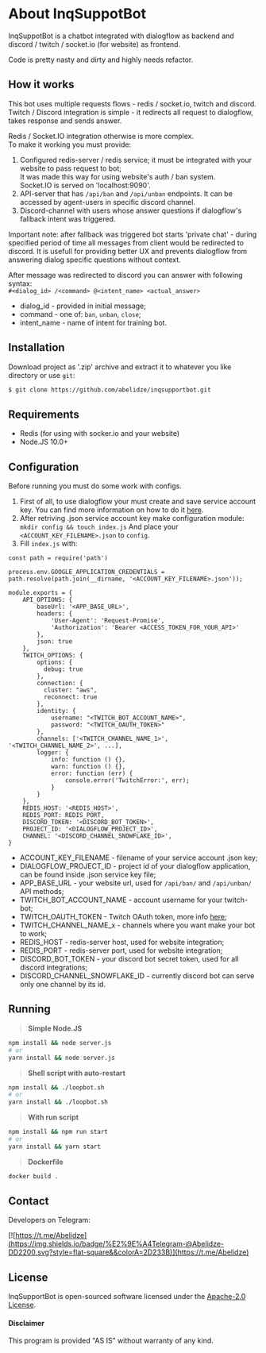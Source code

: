 About InqSuppotBot
==================

InqSuppotBot is a chatbot integrated with dialogflow as backend and discord / twitch / socket.io (for website) as frontend.

Code is pretty nasty and dirty and highly needs refactor.


How it works
------------

This bot uses multiple requests flows - redis / socket.io, twitch and discord.<br />
Twitch / Discord integration is simple - it redirects all request to dialogflow, takes response and sends answer.

Redis / Socket.IO integration otherwise is more complex.<br />
To make it working you must provide:
1. Configured redis-server / redis service; it must be integrated with your website to pass request to bot;<br />
It was made this way for using website's auth / ban system.<br />
Socket.IO is served on 'localhost:9090'.
2. API-server that has `/api/ban` and `/api/unban` endpoints.
It can be accessed by agent-users in specific discord channel.
3. Discord-channel with users whose answer questions if dialogflow's fallback intent was triggered.

Important note: after fallback was triggered bot starts 'private chat' - during specified period of time all
messages from client would be redirected to discord. It is usefull for providing better UX and prevents
dialogflow from answering dialog specific questions without context.

After message was redirected to discord you can answer with following syntax:<br/>
`#<dialog_id> /<command> @<intent_name> <actual_answer>`

* dialog_id - provided in initial message;
* command - one of: `ban`, `unban`, `close`;
* intent_name - name of intent for training bot.


Installation
------------

Download project as '.zip' archive and extract it to whatever you like directory or use `git`:
```sh
$ git clone https://github.com/abelidze/inqsupportbot.git
```


Requirements
------------

* Redis (for using with socker.io and your website)
* Node.JS 10.0+


Configuration
-------------

Before running you must do some work with configs.

1. First of all, to use dialogflow your must create and save service account key.
You can find more information on how to do it [here](https://cloud.google.com/iam/docs/creating-managing-service-account-keys).
2. After retriving .json service account key make configuration module: `mkdir config && touch index.js`
And place your `<ACCOUNT_KEY_FILENAME>.json` to `config`.
3. Fill `index.js` with:
```
const path = require('path')

process.env.GOOGLE_APPLICATION_CREDENTIALS = path.resolve(path.join(__dirname, '<ACCOUNT_KEY_FILENAME>.json'));

module.exports = {
    API_OPTIONS: {
        baseUrl: '<APP_BASE_URL>',
        headers: {
            'User-Agent': 'Request-Promise',
            'Authorization': 'Bearer <ACCESS_TOKEN_FOR_YOUR_API>'
        },
        json: true
    },
    TWITCH_OPTIONS: {
        options: {
          debug: true
        },
        connection: {
          cluster: "aws",
          reconnect: true
        },
        identity: {
            username: "<TWITCH_BOT_ACCOUNT_NAME>",
            password: "<TWITCH_OAUTH_TOKEN>"
        },
        channels: ['<TWITCH_CHANNEL_NAME_1>', '<TWITCH_CHANNEL_NAME_2>', ...],
        logger: {
            info: function () {},
            warn: function () {},
            error: function (err) {
                console.error('TwitchError:', err);
            }
        }
    },
    REDIS_HOST: '<REDIS_HOST>',
    REDIS_PORT: REDIS_PORT,
    DISCORD_TOKEN: '<DISCORD_BOT_TOKEN>',
    PROJECT_ID: '<DIALOGFLOW_PROJECT_ID>',
    CHANNEL: '<DISCORD_CHANNEL_SNOWFLAKE_ID>',
}

```

* ACCOUNT_KEY_FILENAME - filename of your service account .json key;
* DIALOGFLOW_PROJECT_ID - project id of your dialogflow application, can be found inside .json service key file;
* APP_BASE_URL - your website url, used for `/api/ban/` and `/api/unban/` API methods;
* TWITCH_BOT_ACCOUNT_NAME - account username for your twitch-bot;
* TWITCH_OAUTH_TOKEN - Twitch OAuth token, more info [here](https://twitchapps.com/tmi/);
* TWITCH_CHANNEL_NAME_x - channels where you want make your bot to work;
* REDIS_HOST - redis-server host, used for website integration;
* REDIS_PORT - redis-server port, used for website integration;
* DISCORD_BOT_TOKEN - your discord bot secret token, used for all discord integrations;
* DISCORD_CHANNEL_SNOWFLAKE_ID - currently discord bot can serve only one channel by its id.


Running
-------

> **Simple Node.JS**

```sh
npm install && node server.js
# or
yarn install && node server.js
```

> **Shell script with auto-restart**

```sh
npm install && ./loopbot.sh
# or
yarn install && ./loopbot.sh
```

> **With run script**

```sh
npm install && npm run start
# or
yarn install && yarn start
```

> **Dockerfile**

```sh
docker build .
```


Contact
-------

Developers on Telegram:

[![https://t.me/Abelidze](https://img.shields.io/badge/%E2%9E%A4Telegram-@Abelidze-DD2200.svg?style=flat-square&&colorA=2D233B)](https://t.me/Abelidze)


License
-------
InqSupportBot is open-sourced software licensed under the [Apache-2.0 License](https://opensource.org/licenses/Apache-2.0).

#### Disclaimer

This program is provided "AS IS" without warranty of any kind.